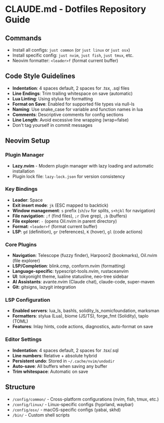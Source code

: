 # CLAUDE.md - Dotfiles Repository Guide

## Commands
- Install all configs: `just common` (or `just linux` or `just osx`)
- Install specific config: `just nvim`, `just fish`, `just tmux`, etc.
- Neovim formatter: `<leader>f` (format current buffer)

## Code Style Guidelines
- **Indentation**: 4 spaces default, 2 spaces for .tsx, .sql files
- **Line Endings**: Trim trailing whitespace on save (automatic)
- **Lua Linting**: Using stylua for formatting
- **Format on Save**: Enabled for supported file types via null-ls
- **Naming**: Use snake_case for variable and function names in lua
- **Comments**: Descriptive comments for config sections
- **Line Length**: Avoid excessive line wrapping (wrap=false)
- Don't tag yourself in commit messages

## Neovim Setup

### Plugin Manager
- **Lazy.nvim** - Modern plugin manager with lazy loading and automatic installation
- Plugin lock file: `lazy-lock.json` for version consistency

### Key Bindings
- **Leader**: Space
- **Exit insert mode**: `jk` (ESC mapped to backtick)
- **Window management**: `s` prefix (`sh`/`sv` for splits, `s+hjkl` for navigation)
- **File navigation**: `;f` (find files), `;r` (live grep), `;b` (buffers)
- **File explorer**: `-` (opens Oil.nvim in parent directory)
- **Format**: `<leader>f` (format current buffer)
- **LSP**: `gd` (definition), `gr` (references), `K` (hover), `gl` (code actions)

### Core Plugins
- **Navigation**: Telescope (fuzzy finder), Harpoon2 (bookmarks), Oil.nvim (file explorer)
- **LSP/Completion**: blink.cmp, conform.nvim (formatting)
- **Language-specific**: typescript-tools.nvim, rustaceanvim
- **UI**: tokyonight theme, lualine statusline, neo-tree sidebar
- **AI Assistants**: avante.nvim (Claude chat), claude-code, super-maven
- **Git**: gitsigns, lazygit integration

### LSP Configuration
- **Enabled servers**: lua_ls, bashls, solidity_ls_nomicfoundation, marksman
- **Formatters**: stylua (Lua), biome (JS/TS), forge_fmt (Solidity), taplo (TOML)
- **Features**: Inlay hints, code actions, diagnostics, auto-format on save

### Editor Settings
- **Indentation**: 4 spaces default, 2 spaces for .tsx/.sql
- **Line numbers**: Relative + absolute hybrid
- **Persistent undo**: Stored in `~/.cache/nvim/undodir`
- **Auto-save**: All buffers when saving any buffer
- **Trim whitespace**: Automatic on save

## Structure
- `/config/common/` - Cross-platform configurations (nvim, fish, tmux, etc.)
- `/config/linux/` - Linux-specific configs (hyprland, waybar)
- `/config/osx/` - macOS-specific configs (yabai, skhd)
- `/bin/` - Custom shell scripts

